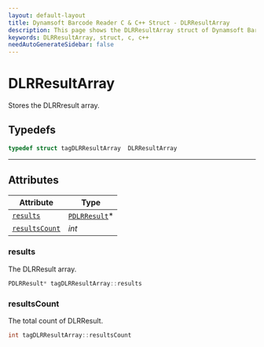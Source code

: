 ```yaml
---
layout: default-layout
title: Dynamsoft Barcode Reader C & C++ Struct - DLRResultArray
description: This page shows the DLRResultArray struct of Dynamsoft Barcode Reader for C & C++ Language.
keywords: DLRResultArray, struct, c, c++
needAutoGenerateSidebar: false
---
```


# DLRResultArray
Stores the DLRRresult array.  

## Typedefs

```cpp
typedef struct tagDLRResultArray  DLRResultArray
```  
  
---
  

## Attributes
  
| Attribute | Type |
|---------- | ---- |
| [`results`](#results) | [`PDLRResult`](dlr-result.md)\* |
| [`resultsCount`](#resultscount) | *int* |



### results
The DLRResult array.
```cpp
PDLRResult* tagDLRResultArray::results
```

### resultsCount
The total count of DLRResult.
```cpp
int tagDLRResultArray::resultsCount
```
